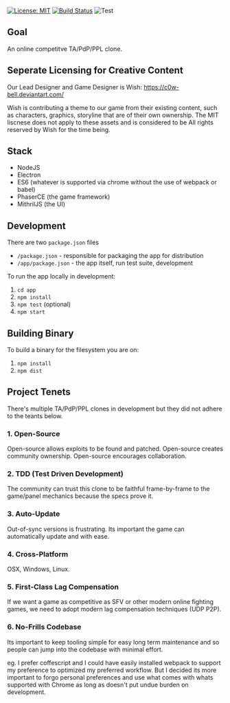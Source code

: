 [![License: MIT](https://img.shields.io/badge/License-MIT-yellow.svg)](https://opensource.org/licenses/MIT) [![Build Status](https://travis-ci.org/omenking/swap-n-pop.svg?branch=master)](https://travis-ci.org/omenking/swap-n-pop) ![Test](https://ci.appveyor.com/api/projects/status/github/omenking/swap-n-pop?branch=master&svg=true) 

## Goal

An online competitve TA/PdP/PPL clone.

## Seperate Licensing for Creative Content

Our Lead Designer and Game Designer is Wish:
https://c0w-bell.deviantart.com/

Wish is contributing a theme to our game from their existing content, such as characters,
graphics, storyline that are of their own ownership. The MIT liscnese does not
apply to these assets and is considered to be All rights reserved by
Wish for the time being.

## Stack

* NodeJS
* Electron
* ES6 (whatever is supported via chrome without the use of webpack or babel)
* PhaserCE (the game framework)
* MithrilJS (the UI)

## Development

There are two `package.json` files

* `/package.json`     - responsible for packaging the app for distribution
* `/app/package.json` - the app itself, run test suite, development

To run the app locally in development:

1.  `cd app`
1. `npm install`
1. `npm test` (optional)
1. `npm start`

## Building Binary

To build a binary for the filesystem you are on:

1. `npm install`
1. `npm dist`

## Project Tenets

There's multiple TA/PdP/PPL clones in development but they did not
adhere to the teants below.


### 1. Open-Source

Open-source allows exploits to be found and patched.
Open-source creates community ownership.
Open-source encourages collaboration.

### 2. TDD (Test Driven Development)

The community can trust this clone to be faithful frame-by-frame
to the game/panel mechanics because the specs prove it.

### 3. Auto-Update

Out-of-sync versions is frustrating. Its important the game can
automatically update and with ease.

### 4. Cross-Platform

OSX, Windows, Linux.

### 5. First-Class Lag Compensation

If we want a game as competitive as SFV or other modern online
fighting games, we need to adopt modern lag compensation techniques (UDP P2P).

### 6. No-Frills Codebase

Its important to keep tooling simple for easy long term maintenance
and so people can jump into the codebase with minimal effort.

eg.
I prefer coffescript and I could have easily installed webpack to support
my preference to optimized my preferred workflow. But I decided its more
important to forgo personal preferences and use what comes with whats
supported with Chrome as long as doesn't put undue burden on
development.

